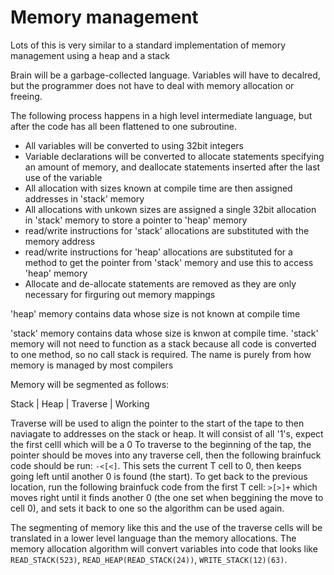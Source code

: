 # Memory management

Lots of this is very similar to a standard implementation of memory management using a heap and a stack

Brain will be a garbage-collected language.
Variables will have to decalred, but the programmer does not have to deal with memory allocation or freeing.

The following process happens in a high level intermediate language, but after the code has all been flattened to one subroutine.

- All variables will be converted to using 32bit integers
- Variable declarations will be converted to allocate statements specifying an amount of memory, and deallocate statements inserted after the last use of the variable
- All allocation with sizes known at compile time are then assigned addresses in 'stack' memory
- All allocations with unkown sizes are assigned a single 32bit allocation in 'stack' memory to store a pointer to 'heap' memory
- read/write instructions for 'stack' allocations are substituted with the memory address
- read/write instructions for 'heap' allocations are substituted for a method to get the pointer from 'stack' memory and use this to access 'heap' memory
- Allocate and de-allocate statements are removed as they are only necessary for firguring out memory mappings


'heap' memory contains data whose size is not known at compile time

'stack' memory contains data whose size is knwon at compile time. 'stack' memory will not need to function as a stack because all code is converted to one method, so no call stack is required. The name is purely from how memory is managed by most compilers

Memory will be segmented as follows:

Stack | Heap | Traverse | Working

Traverse will be used to align the pointer to the start of the tape to then naviagate to addresses on the stack or heap.
It will consist of all '1's, expect the first celll which will be a 0
To traverse to the beginning of the tap, the pointer should be moves into any traverse cell, then the following brainfuck code should be run: `-<[<]`. This sets the current T cell to 0, then keeps going left until another 0 is found (the start). To get back to the previous location, run the following brainfuck code from the first T cell: `>[>]+` which moves right until it finds another 0 (the one set when beggining the move to cell 0), and sets it back to one so the algorithm can be used again.

The segmenting of memory like this and the use of the traverse cells will be translated in a lower level language than the memory allocations.
The memory allocation algorithm will convert variables into code that looks like `READ_STACK(523)`, `READ_HEAP(READ_STACK(24))`, `WRITE_STACK(12)(63)`.